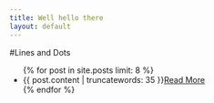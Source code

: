```yaml
---
title: Well hello there
layout: default
---
```


#Lines and Dots

<ul>
  {% for post in site.posts limit: 8 %}
    <li>{{ post.content | truncatewords: 35 }}<a href="{{ post.url }}">Read More</a></li>
  {% endfor %}
</ul>
